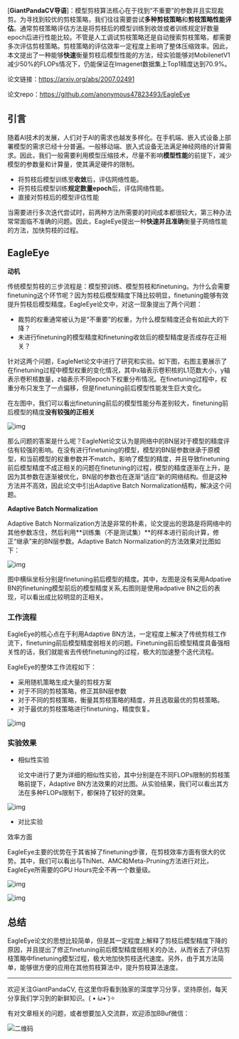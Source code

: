 [**GiantPandaCV导语**]：模型剪枝算法核心在于找到“不重要”的参数并且实现裁剪。为寻找到较优的剪枝策略，我们往往需要尝试**多种剪枝策略**和**剪枝策略性能评估**。通常剪枝策略评估方法是将剪枝后的模型训练到收敛或者训练规定好数量epoch后进行性能比较。不管是人工调试剪枝策略还是自动搜索剪枝策略，都需要多次评估剪枝策略。剪枝策略的评估效率一定程度上影响了整体压缩效率。因此，本文提出了一种能够**快速**衡量剪枝后模型性能的方法，经实验能够对MobilenetV1减少50%的FLOPs情况下，仍能保证在Imagenet数据集上Top1精度达到70.9%。

论文链接：https://arxiv.org/abs/2007.02491

论文repo：https://github.com/anonymous47823493/EagleEye

## **引言**

随着AI技术的发展，人们对于AI的需求也越发多样化。在手机端、嵌入式设备上部署模型的需求已经十分普遍。一般移动端、嵌入式设备无法满足神经网络的计算需求。因此，我们一般需要利用模型压缩技术，尽量不影响**模型性能**的前提下，减少模型的参数量和计算量，使其满足硬件的限制。

- 将剪枝后模型训练至**收敛**后，评估网络性能。
- 将剪枝后模型训练**规定数量epoch**后，评估网络性能。
- 直接对剪枝后的模型评估性能

当需要进行多次迭代尝试时，前两种方法所需要的时间成本都很较大，第三种办法常常面临不准确的问题。因此，EagleEye提出一种**快速并且准确**衡量子网络性能的方法，加快剪枝的过程。

## **EagleEye**

**动机**

传统模型剪枝的三步流程是：模型预训练、模型剪枝和finetuning。为什么会需要finetuning这个环节呢？因为剪枝后模型精度下降比较明显，finetuning能够有效提升剪枝后模型精度。EagleEye论文中，对这一现象提出了两个问题：

- 裁剪的权重通常被认为是“不重要”的权重，为什么模型精度还会有如此大的下降？
- 未进行finetuning的模型精度和finetuning收敛后的模型精度是否成存在正相关？

针对这两个问题，EagleNet论文中进行了研究和实验。如下图，右图主要展示了在finetuning过程中模型权重的变化情况，其中x轴表示卷积核的L1范数大小，y轴表示卷积核数量，z轴表示不同epoch下权重分布情况。在finetuning过程中，权重分布只发生了一点偏移，但是finetuning前后模型性能发生巨大变化。

在左图中，我们可以看出finetuning前后的模型性能分布差别较大，finetuning前后模型的精度**没有较强的正相关** 

![img](https://img-blog.csdnimg.cn/20210426235750336.png?x-oss-process=image/watermark,type_ZmFuZ3poZW5naGVpdGk,shadow_10,text_aHR0cHM6Ly9ibG9nLmNzZG4ubmV0L2ZvdXJ0ZWVuX3poYW5n,size_16,color_FFFFFF,t_70)

那么问题的答案是什么呢？EagleNet论文认为是网络中的BN层对于模型的精度评估有较强的影响。在没有进行finetuning的模型，模型的BN层参数继承于原模型，和当前模型的权重参数并不match，影响了模型的精度，并且导致finetuning前后模型精度不成正相关的问题在finetuning的过程，模型的精度逐渐在上升，是因为其参数在逐渐被优化，BN层的参数也在逐渐“适应”新的网络结构。但是这种方法并不高效，因此论文中引出Adaptive Batch Normalization结构，解决这个问题。

**Adaptive Batch Normalization**

Adaptive Batch Normalization方法是非常的朴素，论文提出的思路是将网络中的其他参数冻住，然后利用**训练集（不是测试集）**的样本进行前向计算，修正“继承”来的BN层参数。Adaptive Batch Normalization的方法效果对比图如下：

![img](https://img-blog.csdnimg.cn/20210426235953404.png?x-oss-process=image/watermark,type_ZmFuZ3poZW5naGVpdGk,shadow_10,text_aHR0cHM6Ly9ibG9nLmNzZG4ubmV0L2ZvdXJ0ZWVuX3poYW5n,size_16,color_FFFFFF,t_70)

 图中横纵坐标分别是finetuning前后模型的精度。其中，左图是没有采用Adpative BN的finetuning模型前后的模型精度关系,右图则是使用adpative BN之后的表现，可以看出成比较明显的正相关。

### **工作流程**

EagleEye的核心点在于利用Adaptive BN方法，一定程度上解决了传统剪枝工作流下，finetuning前后模型精度弱相关的问题。Finetuning前后模型精度具备强相关性的话，我们就能省去传统finetuning的过程，极大的加速整个迭代流程。

EagleEye的整体工作流程如下：

- 采用随机策略生成大量的剪枝方案
- 对于不同的剪枝策略，修正其BN层参数
- 对于不同的剪枝策略，衡量其剪枝策略的精度，并且选取最优的剪枝策略。
- 对于最优的剪枝策略进行finetuning，精度恢复。

![img](https://img-blog.csdnimg.cn/20210427000153160.png?x-oss-process=image/watermark,type_ZmFuZ3poZW5naGVpdGk,shadow_10,text_aHR0cHM6Ly9ibG9nLmNzZG4ubmV0L2ZvdXJ0ZWVuX3poYW5n,size_16,color_FFFFFF,t_70)

### **实验效果**

- 相似性实验

  论文中进行了更为详细的相似性实验，其中分别是在不同FLOPs限制的剪枝策略前提下，Adaptive BN方法效果的对比图。从实验结果，我们可以看出其方法在多种FLOPs限制下，都保持了较好的效果。

![img](https://img-blog.csdnimg.cn/20210427000356282.png?x-oss-process=image/watermark,type_ZmFuZ3poZW5naGVpdGk,shadow_10,text_aHR0cHM6Ly9ibG9nLmNzZG4ubmV0L2ZvdXJ0ZWVuX3poYW5n,size_16,color_FFFFFF,t_70)

- 对比实验

效率方面

EagleEye主要的优势在于其省掉了finetuning步骤，在剪枝效率方面有很大的优势。其中，我们可以看出与ThiNet、AMC和Meta-Pruning方法进行对比，EagleEye所需要的GPU Hours完全不再一个数量级。

![img](https://img-blog.csdnimg.cn/20210427000658377.png?x-oss-process=image/watermark,type_ZmFuZ3poZW5naGVpdGk,shadow_10,text_aHR0cHM6Ly9ibG9nLmNzZG4ubmV0L2ZvdXJ0ZWVuX3poYW5n,size_16,color_FFFFFF,t_70)

![img](https://img-blog.csdnimg.cn/20210427000723426.png?x-oss-process=image/watermark,type_ZmFuZ3poZW5naGVpdGk,shadow_10,text_aHR0cHM6Ly9ibG9nLmNzZG4ubmV0L2ZvdXJ0ZWVuX3poYW5n,size_16,color_FFFFFF,t_70)

## 总结

EagleEye论文的思想比较简单，但是其一定程度上解释了剪枝后模型精度下降的原因，并且提出了修正finetuning前后模型精度弱相关的办法，从而省去了评估剪枝策略中finetuning模型过程，极大地加快剪枝迭代速度。另外，由于其方法简单，能够很方便的应用在其他剪枝算法中，提升剪枝算法速度。


-----------------------------------------------------------------------------------------------

欢迎关注GiantPandaCV, 在这里你将看到独家的深度学习分享，坚持原创，每天分享我们学习到的新鲜知识。( • ̀ω•́ )✧

有对文章相关的问题，或者想要加入交流群，欢迎添加BBuf微信：

![二维码](https://img-blog.csdnimg.cn/20200110234905879.png?x-oss-process=image/watermark,type_ZmFuZ3poZW5naGVpdGk,shadow_10,text_aHR0cHM6Ly9ibG9nLmNzZG4ubmV0L2p1c3Rfc29ydA==,size_16,color_FFFFFF,t_70)